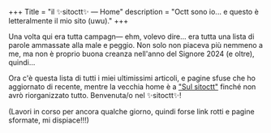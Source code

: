 +++
Title = "il ✨sitoctt✨ — Home"
description = "Octt sono io... e questo è letteralmente il mio sito (uwu)."
+++

Una volta qui era tutta campagn— ehm, volevo dire... era tutta una lista di parole ammassate alla male e peggio. Non solo non piaceva più nemmeno a me, ma non è proprio buona creanza nell'anno del Signore 2024 (e oltre), quindi...

Ora c'è questa lista di tutti i miei ultimissimi articoli, e pagine sfuse che ho aggiornato di recente, mentre la vecchia home è a ["Sul sitoctt"](/miscellanea/Sul-sitoctt/) finché non avrò riorganizzato tutto. Benvenut<!--
--><span class="BlinkA">a</span><!--
--><span class="NoDisplay">/</span><!--
--><span class="BlinkO">o</span> nel ✨sitoctt✨!

(Lavori in corso per ancora qualche giorno, quindi forse link rotti e pagine sformate, mi dispiace!!!)
